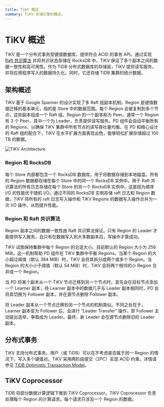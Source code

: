 ```yaml
---
title: TiKV 概述
summary: TiKV 存储引擎的概述。
---
```


# TiKV 概述

TiKV 是一个分布式事务型键值数据库，提供符合 ACID 的事务 API。通过实现 [Raft 共识算法](https://raft.github.io/raft.pdf) 并将共识状态存储在 RocksDB 中，TiKV 保证了多个副本之间的数据一致性和高可用性。作为 TiDB 分布式数据库的存储层，TiKV 提供读写服务，并将应用程序写入的数据持久化。同时，它还存储 TiDB 集群的统计数据。

## 架构概述

TiKV 基于 Google Spanner 的设计实现了多 Raft 组副本机制。Region 是键值数据迁移的基本单元，指的是 Store 中的数据范围。每个 Region 会被复制到多个节点，这些副本组成一个 Raft 组。Region 的一个副本称为 Peer。通常一个 Region 有 3 个 Peer，其中一个为 Leader，负责提供读写服务。PD 组件会自动平衡所有的 Regions，以确保 TiKV 集群中所有节点的读写吞吐量均衡。在 PD 和精心设计的 Raft 组的配合下，TiKV 在水平扩展方面表现出色，能够轻松扩展存储超过 100 TB 的数据。

![TiKV Architecture](/media/tikv-arch.png)

### Region 和 RocksDB

每个 Store 内部都包含一个 RocksDB 数据库，用于将数据存储到本地磁盘。所有的 Region 数据都存储在每个 Store 中的同一个 RocksDB 实例中。用于 Raft 共识算法的所有日志存储在每个 Store 的另一个 RocksDB 实例中。这是因为顺序 I/O 的性能优于随机 I/O。通过不同的 RocksDB 实例存储 raft 日志和 Region 数据，TiKV 将所有的 raft 日志写入操作和 TiKV Regions 的数据写入操作合并为一次 I/O 操作，从而提升性能。

### Region 和 Raft 共识算法

Region 副本之间的数据一致性由 Raft 共识算法保证。只有 Region 的 Leader 才能提供写入服务，且只有在数据写入到大多数副本后，写操作才算成功。

TiKV 试图保持集群中每个 Region 的合适大小。目前默认的 Region 大小为 256 MiB。这一机制帮助 PD 组件在 TiKV 集群中平衡 Regions。当某个 Region 的大小超过阈值（默认 384 MiB）时，TiKV 会将其拆分成两个或多个 Region。当 Region 的大小小于阈值（默认 54 MiB）时，TiKV 会将两个相邻的小 Region 合并成一个 Region。

当 PD 将某个副本从一个 TiKV 节点迁移到另一个节点时，首先会在目标节点添加一个 Learner 副本，待 Learner 副本中的数据几乎与 Leader 副本相同时，PD 会将其切换为 Follower 副本，并在源节点删除 Follower 副本。

将 Leader 副本从一个节点迁移到另一个节点的机制类似。不同之处在于，Learner 副本变为 Follower 后，会进行 “Leader Transfer” 操作，即 Follower 主动提出选举，争取成为 Leader。最终，新 Leader 会在源节点删除旧的 Leader 副本。

## 分布式事务

TiKV 支持分布式事务。用户（或 TiDB）可以在不考虑是否属于同一 Region 的情况下，写入多个键值对。TiKV 采用两阶段提交（2PC）实现 ACID 约束。详情请参见 [TiDB Optimistic Transaction Model](/optimistic-transaction.md)。

## TiKV Coprocessor

TiDB 将部分数据计算逻辑下推到 TiKV Coprocessor。TiKV Coprocessor 负责处理每个 Region 的计算请求。每个请求只涉及一个 Region 的数据。